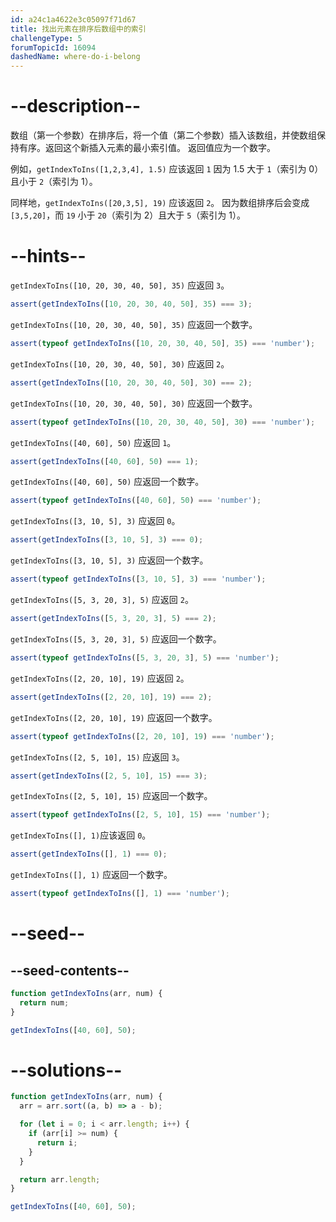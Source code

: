 ```yaml
---
id: a24c1a4622e3c05097f71d67
title: 找出元素在排序后数组中的索引
challengeType: 5
forumTopicId: 16094
dashedName: where-do-i-belong
---
```


# --description--

数组（第一个参数）在排序后，将一个值（第二个参数）插入该数组，并使数组保持有序。返回这个新插入元素的最小索引值。 返回值应为一个数字。

例如，`getIndexToIns([1,2,3,4], 1.5)` 应该返回 `1` 因为 1.5 大于 `1`（索引为 0）且小于 `2`（索引为 1）。

同样地，`getIndexToIns([20,3,5], 19)` 应该返回 `2`。 因为数组排序后会变成 `[3,5,20]`，而 `19` 小于 `20`（索引为 2）且大于 `5`（索引为 1）。

# --hints--

`getIndexToIns([10, 20, 30, 40, 50], 35)` 应返回 `3`。

```js
assert(getIndexToIns([10, 20, 30, 40, 50], 35) === 3);
```

`getIndexToIns([10, 20, 30, 40, 50], 35)` 应返回一个数字。

```js
assert(typeof getIndexToIns([10, 20, 30, 40, 50], 35) === 'number');
```

`getIndexToIns([10, 20, 30, 40, 50], 30)` 应返回 `2`。

```js
assert(getIndexToIns([10, 20, 30, 40, 50], 30) === 2);
```

`getIndexToIns([10, 20, 30, 40, 50], 30)` 应返回一个数字。

```js
assert(typeof getIndexToIns([10, 20, 30, 40, 50], 30) === 'number');
```

`getIndexToIns([40, 60], 50)` 应返回 `1`。

```js
assert(getIndexToIns([40, 60], 50) === 1);
```

`getIndexToIns([40, 60], 50)` 应返回一个数字。

```js
assert(typeof getIndexToIns([40, 60], 50) === 'number');
```

`getIndexToIns([3, 10, 5], 3)` 应返回 `0`。

```js
assert(getIndexToIns([3, 10, 5], 3) === 0);
```

`getIndexToIns([3, 10, 5], 3)` 应返回一个数字。

```js
assert(typeof getIndexToIns([3, 10, 5], 3) === 'number');
```

`getIndexToIns([5, 3, 20, 3], 5)` 应返回 `2`。

```js
assert(getIndexToIns([5, 3, 20, 3], 5) === 2);
```

`getIndexToIns([5, 3, 20, 3], 5)` 应返回一个数字。

```js
assert(typeof getIndexToIns([5, 3, 20, 3], 5) === 'number');
```

`getIndexToIns([2, 20, 10], 19)` 应返回 `2`。

```js
assert(getIndexToIns([2, 20, 10], 19) === 2);
```

`getIndexToIns([2, 20, 10], 19)` 应返回一个数字。

```js
assert(typeof getIndexToIns([2, 20, 10], 19) === 'number');
```

`getIndexToIns([2, 5, 10], 15)` 应返回 `3`。

```js
assert(getIndexToIns([2, 5, 10], 15) === 3);
```

`getIndexToIns([2, 5, 10], 15)` 应返回一个数字。

```js
assert(typeof getIndexToIns([2, 5, 10], 15) === 'number');
```

`getIndexToIns([], 1)`应该返回 `0`。

```js
assert(getIndexToIns([], 1) === 0);
```

`getIndexToIns([], 1)` 应返回一个数字。

```js
assert(typeof getIndexToIns([], 1) === 'number');
```

# --seed--

## --seed-contents--

```js
function getIndexToIns(arr, num) {
  return num;
}

getIndexToIns([40, 60], 50);
```

# --solutions--

```js
function getIndexToIns(arr, num) {
  arr = arr.sort((a, b) => a - b);

  for (let i = 0; i < arr.length; i++) {
    if (arr[i] >= num) {
      return i;
    }
  }

  return arr.length;
}

getIndexToIns([40, 60], 50);
```
